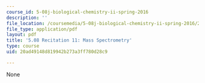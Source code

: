 ```yaml
---
course_id: 5-08j-biological-chemistry-ii-spring-2016
description: ''
file_location: /coursemedia/5-08j-biological-chemistry-ii-spring-2016/20ad49148d819942b273a3ff780d28c9_MIT5_08jS16r11.pdf
file_type: application/pdf
layout: pdf
title: '5.08 Recitation 11: Mass Spectrometry'
type: course
uid: 20ad49148d819942b273a3ff780d28c9

---
```

None
